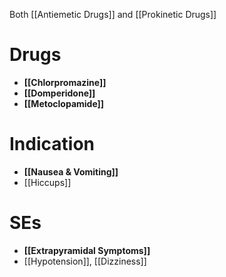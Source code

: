 Both [[Antiemetic Drugs]] and [[Prokinetic Drugs]]

# Drugs
- **[[Chlorpromazine]]**
- **[[Domperidone]]**
- **[[Metoclopamide]]**

# Indication
- **[[Nausea & Vomiting]]**
- [[Hiccups]]

# SEs
- **[[Extrapyramidal Symptoms]]**
- [[Hypotension]], [[Dizziness]]